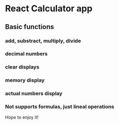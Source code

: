 # React Calculator app

## Basic functions

### add, substract, multiply, divide

### decimal numbers

### clear displays

### memory display

### actual numbers display

### Not supports formulas, just lineal operations

Hope to enjoy it!

